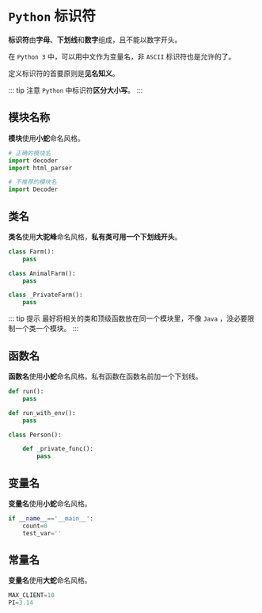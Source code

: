 # `Python` 标识符

**标识符**由**字母**、**下划线**和**数字**组成，且不能以数字开头。

在 `Python 3` 中，可以用中文作为变量名，非 `ASCII` 标识符也是允许的了。

定义标识符的首要原则是**见名知义**。

::: tip 注意
`Python` 中标识符**区分大小写**。
:::

## 模块名称

**模块**使用**小蛇**命名风格。

``` python
# 正确的模块名
import decoder
import html_parser

# 不推荐的模块名
import Decoder
```

## 类名

**类名**使用**大驼峰**命名风格，**私有类可用一个下划线开头**。

``` python
class Farm():
    pass

class AnimalFarm():
    pass

class _PrivateFarm():
    pass
```

::: tip 提示
最好将相关的类和顶级函数放在同一个模块里，不像 `Java` ，没必要限制一个类一个模块。
:::

## 函数名

**函数名**使用**小蛇**命名风格。私有函数在函数名前加一个下划线。

``` python
def run():
    pass

def run_with_env():
    pass

class Person():

    def _private_func():
        pass
```

## 变量名

**变量名**使用**小蛇**命名风格。

``` python
if __name__=='__main__':
    count=0
    test_var=''
```

## 常量名

**变量名**使用**大蛇**命名风格。

``` python
MAX_CLIENT=10
PI=3.14
```
